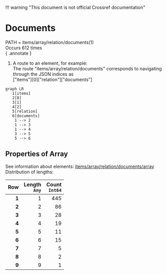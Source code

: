 !!! warning "This document is not official Crossref documentation"
# Documents
PATH = items/array/relation/documents(1)  
Occurs 612 times  
{ .annotate }

1. A route to an element, for example:  
   The route "items/array/relation/documents" corresponds to navigating through the JSON indices as  
   ["items"][0]["relation"]["documents"]  

```mermaid
graph LR
   1[items]
   2[0]
   3[1]
   4[2]
   5[relation]
   6[documents]
    1 --> 2
    1 --> 3
    1 --> 4
    3 --> 5
    5 --> 6
```


## Properties of Array
See information about elements: [items/array/relation/documents/array](array/index.md)  
Distribution of lengths:  

| **Row** | **Length**<br>`Any` | **Count**<br>`Int64` |
|--------:|--------------------:|---------------------:|
| **1**   | 1                   | 445                  |
| **2**   | 2                   | 86                   |
| **3**   | 3                   | 28                   |
| **4**   | 4                   | 19                   |
| **5**   | 5                   | 11                   |
| **6**   | 6                   | 15                   |
| **7**   | 7                   | 5                    |
| **8**   | 8                   | 2                    |
| **9**   | 9                   | 1                    |


